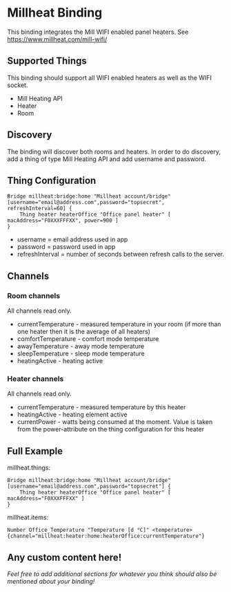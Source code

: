 # Millheat Binding

This binding integrates the Mill WIFI enabled panel heaters. See https://www.millheat.com/mill-wifi/

## Supported Things

This binding should support all WIFI enabled heaters as well as the WIFI socket.

* Mill Heating API
* Heater
* Room

## Discovery

The binding will discover both rooms and heaters. 
In order to do discovery, add a thing of type Mill Heating API and add username and password.


## Thing Configuration

```
Bridge millheat:bridge:home "Millheat account/bridge" [username="email@address.com",password="topsecret", refreshInterval=60] {
    Thing heater heaterOffice "Office panel heater" [ macAddress="F0XXXFFFXX", power=900 ]
}
```

* username = email address used in app
* password = password used in app
* refreshInterval = number of seconds between refresh calls to the server. 

## Channels


### Room channels

All channels read only.

* currentTemperature - measured temperature in your room (if more than one heater then it is the average of all heaters)
* comfortTemperature - comfort mode temperature 
* awayTemperature - away mode temperature 
* sleepTemperature - sleep mode temperature 
* heatingActive - heating active

### Heater channels

All channels read only.

* currentTemperature - measured temperature by this heater
* heatingActive - heating element active
* currentPower - watts being consumed at the moment. Value is taken from the power-attribute on the thing configuration for this heater


## Full Example

millheat.things:

```
Bridge millheat:bridge:home "Millheat account/bridge" [username="email@address.com",password="topsecret"] {
    Thing heater heaterOffice "Office panel heater" [ macAddress="F0XXXFFFXX" ]
}
```

millheat.items:

```
Number Office_Temperature "Temperature [d °C]" <temperature>  {channel="millheat:heater:home:heaterOffice:currentTemperature"}
```

## Any custom content here!

_Feel free to add additional sections for whatever you think should also be mentioned about your binding!_
